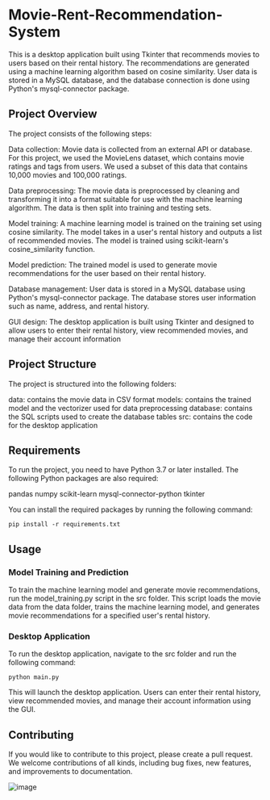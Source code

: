 # Movie-Rent-Recommendation-System

This is a desktop application built using Tkinter that recommends movies to users based on their rental history. The recommendations are generated using a machine learning algorithm based on cosine similarity. User data is stored in a MySQL database, and the database connection is done using Python's mysql-connector package.

## Project Overview

The project consists of the following steps:

  Data collection: Movie data is collected from an external API or database. For this project, we used the MovieLens dataset, which contains movie ratings and tags from users. We used a subset of this data that contains 10,000 movies and 100,000 ratings.

  Data preprocessing: The movie data is preprocessed by cleaning and transforming it into a format suitable for use with the machine learning algorithm. The data is then split into training and testing sets.

  Model training: A machine learning model is trained on the training set using cosine similarity. The model takes in a user's rental history and outputs a list of recommended movies. The model is trained using scikit-learn's cosine_similarity function.

  Model prediction: The trained model is used to generate movie recommendations for the user based on their rental history.

  Database management: User data is stored in a MySQL database using Python's mysql-connector package. The database stores user information such as name, address, and rental history.

  GUI design: The desktop application is built using Tkinter and designed to allow users to enter their rental history, view recommended movies, and manage their account information
  
  
## Project Structure
  
  The project is structured into the following folders:

  data: contains the movie data in CSV format
  models: contains the trained model and the vectorizer used for data preprocessing
  database: contains the SQL scripts used to create the database tables
  src: contains the code for the desktop application
  
## Requirements

To run the project, you need to have Python 3.7 or later installed. The following Python packages are also required:

  pandas
  numpy
  scikit-learn
  mysql-connector-python
  tkinter

You can install the required packages by running the following command:
    
    pip install -r requirements.txt
    
## Usage

### Model Training and Prediction

To train the machine learning model and generate movie recommendations, run the model_training.py script in the src folder. This script loads the movie data from the data folder, trains the machine learning model, and generates movie recommendations for a specified user's rental history.

### Desktop Application

To run the desktop application, navigate to the src folder and run the following command:
    
    python main.py

This will launch the desktop application. Users can enter their rental history, view recommended movies, and manage their account information using the GUI.

## Contributing

If you would like to contribute to this project, please create a pull request. We welcome contributions of all kinds, including bug fixes, new features, and improvements to documentation.

 
![image](https://user-images.githubusercontent.com/112408652/218651101-f417e33a-1b3c-4531-821c-955ed7656b9b.png)
